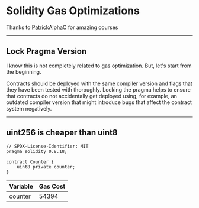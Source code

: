# Solidity Gas Optimizations

Thanks to [PatrickAlphaC](https://github.com/PatrickAlphaC) for amazing courses

--------------

## Lock Pragma Version
I know this is not completely related to gas optimization. But, let's start from the beginning.

Contracts should be deployed with the same compiler version and flags that they have been tested with thoroughly. Locking the pragma helps to ensure that contracts do not accidentally get deployed using, for example, an outdated compiler version that might introduce bugs that affect the contract system negatively.

--------------

## uint256 is cheaper than uint8
```solidity
// SPDX-License-Identifier: MIT
pragma solidity 0.8.18;

contract Counter {
    uint8 private counter;
}
```
| Variable | Gas Cost |
|---|---|
| counter | 54394 | 





